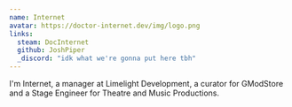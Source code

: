 ```yaml
---
name: Internet
avatar: https://doctor-internet.dev/img/logo.png
links:
  steam: DocInternet
  github: JoshPiper
  _discord: "idk what we're gonna put here tbh"
---
```

I'm Internet, a manager at Limelight Development, a curator for GModStore and a Stage Engineer for Theatre and Music Productions.
